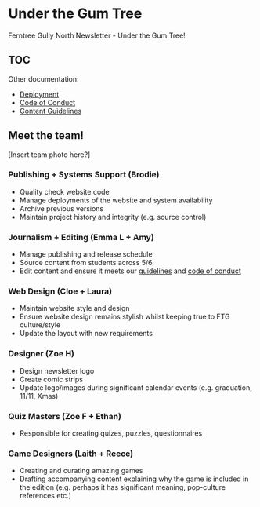 # Under the Gum Tree

Ferntree Gully North Newsletter - Under the Gum Tree!

## TOC

Other documentation:

* [Deployment](docs/DEPLOYMENT.md)
* [Code of Conduct](docs/CODE_OF_CONDUCT.md)
* [Content Guidelines](docs/GUIDELINES.md)

## Meet the team!

[Insert team photo here?]

### Publishing + Systems Support (Brodie)

* Quality check website code
* Manage deployments of the website and system availability
* Archive previous versions
* Maintain project history and integrity (e.g. source control)

### Journalism + Editing (Emma L + Amy)

* Manage publishing and release schedule
* Source content from students across 5/6
* Edit content and ensure it meets our [guidelines](docs/GUIDELINES.md) and
  [code of conduct](docs/CODE_OF_CONDUCT.md)

### Web Design (Cloe + Laura)

* Maintain website style and design
* Ensure website design remains stylish whilst keeping true to FTG culture/style
* Update the layout with new requirements

### Designer (Zoe H)

* Design newsletter logo
* Create comic strips
* Update logo/images during significant calendar events
  (e.g. graduation, 11/11, Xmas)

### Quiz Masters (Zoe F + Ethan)

* Responsible for creating quizes, puzzles, questionnaires

### Game Designers (Laith + Reece)

* Creating and curating amazing games
* Drafting accompanying content explaining why the game is included in the edition
  (e.g. perhaps it has significant meaning, pop-culture references etc.)
